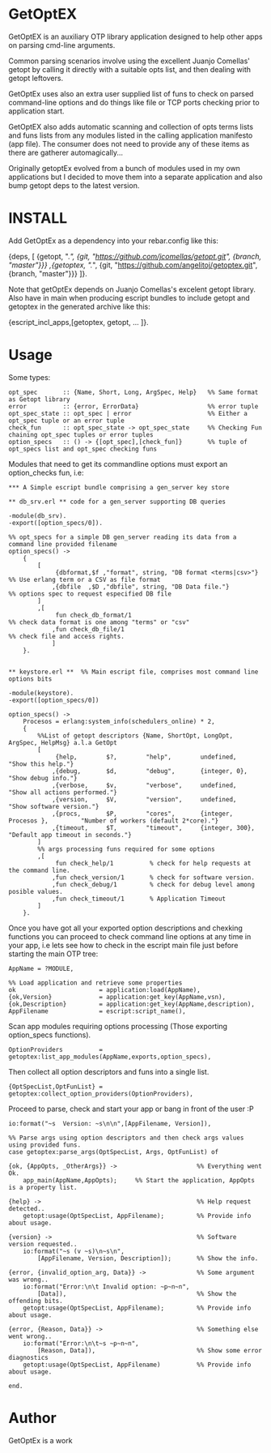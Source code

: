 
GetOptEX
========

GetOptEX is an auxiliary OTP library application designed to help other apps on parsing cmd-line arguments.

Common parsing scenarios involve using the excellent Juanjo Comellas' getopt by calling it directly with 
a suitable opts list, and then dealing with getopt leftovers. 

GetOptEx uses also an extra user supplied list of funs to check on parsed command-line options and do things
like file or TCP ports checking prior to application start.

GetOptEX also adds automatic scanning and collection of opts terms lists and funs lists from any modules listed 
in the calling application manifesto (app file). The consumer does not need to provide any of these items as 
there are gatherer automagically...

Originally getoptEx evolved from a bunch of modules used in my own applications but I decided to move them into a 
separate application and also bump getopt deps to the latest version.


INSTALL
=======

Add GetOptEx as a dependency into your rebar.config like this:

{deps,
        [
             {getopt,   ".*", {git, "https://github.com/jcomellas/getopt.git",   {branch, "master"}}}
            ,{getoptex, ".*", {git, "https://github.com/angelitoj/getoptex.git", {branch, "master"}}}
        ]}.


Note that getOptEx depends on Juanjo Comellas's excelent getopt library. Also have in main when producing escript bundles
to include getopt and getoptex in the generated archive like this:

{escript_incl_apps,[getoptex, getopt, ... ]}.



Usage
=====

Some types:

	opt_spec       :: {Name, Short, Long, ArgSpec, Help}   %% Same format as Getopt library
	error          :: {error, ErrorData}                   %% error tuple
	opt_spec_state :: opt_spec | error                     %% Either a opt_spec tuple or an error tuple
	check_fun      :: opt_spec_state -> opt_spec_state     %% Checking Fun chaining opt_spec tuples or error tuples
	option_specs   :: () -> {[opt_spec],[check_fun]}       %% tuple of opt_specs list and opt_spec checking funs



Modules that need to get its commandline options must export an option_checks fun, i.e: 



	*** A Simple escript bundle comprising a gen_server key store 

	** db_srv.erl ** code for a gen_server supporting DB queries

	-module(db_srv).
	-export([option_specs/0]).

	%% opt_specs for a simple DB gen_server reading its data from a command line provided filename
	option_specs() ->
	    {    
	        [
	             {dbformat,$f ,"format", string, "DB format <terms|csv>"}   %% Use erlang term or a CSV as file format 
	            ,{dbfile  ,$D ,"dbfile", string, "DB Data file."}           %% options spec to request especified DB file
	        ]
	        ,[
	             fun check_db_format/1                                      %% check data format is one among "terms" or "csv"
	            ,fun check_db_file/1                                        %% check file and access rights.
	            ]
	    }.

    
	** keystore.erl **  %% Main escript file, comprises most command line options bits

	-module(keystore).
	-export([option_specs/0])

	option_specs() ->
	    Procesos = erlang:system_info(schedulers_online) * 2,
	    {    
			%%List of getopt descriptors {Name, ShortOpt, LongOpt, ArgSpec, HelpMsg} a.l.a GetOpt
	        [
	             {help,        $?,        "help",        undefined,                    "Show this help."}
	            ,{debug,       $d,        "debug",       {integer, 0},                 "Show debug info."}
	            ,{verbose,     $v,        "verbose",     undefined,                    "Show all actions performed."}
	            ,{version,     $V,        "version",     undefined,                    "Show software version."}
	            ,{procs,       $P,        "cores",       {integer, Procesos },         "Number of workers (default 2*core)."}
	            ,{timeout,     $T,        "timeout",     {integer, 300},               "Default app timeout in seconds."}
	        ]
	        %% args processing funs required for some options
	        ,[
	             fun check_help/1          % check for help requests at the command line.
	            ,fun check_version/1       % check for software version.
	            ,fun check_debug/1         % check for debug level among posible values.
	            ,fun check_timeout/1       % Application Timeout
	        ]
	    }.


Once you have got all your exported option descriptions and chexking functions you can proceed to check command line options 
at any time in your app, i.e lets see how to check in the escript main file just before starting the main OTP tree:

	AppName = ?MODULE,        

	%% Load application and retrieve some properties
    ok                       = application:load(AppName),
    {ok,Version}             = application:get_key(AppName,vsn),
    {ok,Description}         = application:get_key(AppName,description),
    AppFilename              = escript:script_name(),

Scan app modules requiring options processing (Those exporting option_specs functions).

    OptionProviders          = getoptex:list_app_modules(AppName,exports,option_specs),

Then collect all option descriptors and funs into a single list.

    {OptSpecList,OptFunList} = getoptex:collect_option_providers(OptionProviders), 


Proceed to parse, check and start your app or bang in front of the user :P

    io:format("~s  Version: ~s\n\n",[AppFilename, Version]),

    %% Parse args using option descriptors and then check args values using provided funs.
    case getoptex:parse_args(OptSpecList, Args, OptFunList) of

    {ok, {AppOpts, _OtherArgs}} ->                      %% Everything went Ok.
        app_main(AppName,AppOpts);     %% Start the application, AppOpts is a property list.

    {help} ->                                           %% Help request detected..
        getopt:usage(OptSpecList, AppFilename);         %% Provide info about usage.

    {version} ->                                        %% Software version requested..
        io:format("~s (v ~s)\n~s\n", 
        	[AppFilename, Version, Description]);       %% Show the info.

    {error, {invalid_option_arg, Data}} ->              %% Some argument was wrong..
        io:format("Error:\n\t Invalid option: ~p~n~n",  
        	[Data]),                                    %% Show the offending bits.
        getopt:usage(OptSpecList, AppFilename);         %% Provide info about usage.

    {error, {Reason, Data}} ->                          %% Something else went wrong.. 
        io:format("Error:\n\t~s ~p~n~n",
        	[Reason, Data]),                            %% Show some error diagnostics
        getopt:usage(OptSpecList, AppFilename)          %% Provide info about usage.

    end.


Author
======

GetOptEx is a work


